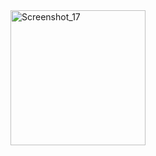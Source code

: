 <img width="216" alt="Screenshot_17" src="https://github.com/appaminul24hr/Drawer-Navigation/assets/139473883/a3c1f330-496f-483d-b64b-7a4a56c0f2de">

